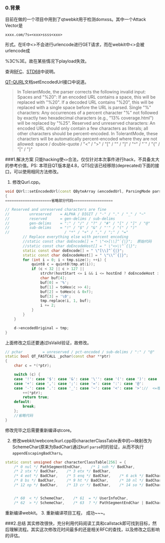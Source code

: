 ### 0.背景

目前在做的一个项目中用到了qtwebkit用于检测domxss。其中一个Attack Vector是 
```
xxxx.com/?s=<xxx>ssss<xxx>
```
形式。在IE中<>不会进行urlencode进行GET请求，而在webkit中<>会被urlencode成

%3C%3E。故在某些情况下playload失效。


查询[RFC](https://www.w3.org/html/ig/zh/wiki/URL#.E5.90.88.E6.B3.95.E7.9A.84_URL)、[STD68](https://www.ietf.org/rfc/std/std68.txt)中说明。

[QT-QURL](http://doc.qt.io/qt-4.8/qurl.html#ParsingMode-enum)文档setEncodedUrl接口中说道。

>In TolerantMode, the parser corrects the following invalid input:
>Spaces and "%20": If an encoded URL contains a space, this will be replaced with "%20". If a decoded URL contains "%20", this will be replaced with a single space before the URL is parsed.
>Single "%" characters: Any occurrences of a percent character "%" not followed by exactly two hexadecimal characters (e.g., "13% coverage.html") will be replaced by "%25".
>Reserved and unreserved characters: An encoded URL should only contain a few characters as literals; all other characters should be percent-encoded. In TolerantMode, these characters will be automatically percent-encoded where they are not allowed: space / double-quote / "<" / ">" / "[" / "" / "]" / "^" / "`" / "{" / "|" / "}"

###1.解决方案
只能hacking使`<>`合法，仅仅针对本次事件进行hack，不具备太大的参考价值。PS: 本项目QT版本是4.8，QT5应该已经移除(deprecated)下面的接口，可以使用相同方法修改。
1. 修改Qurl.cpp。
```C++
void QUrl::setEncodedUrl(const QByteArray &encodedUrl, ParsingMode parsingMode)
{
=====================省略部分代码==================

// Reserved and unreserved characters are fine
//         unreserved    = ALPHA / DIGIT / "-" / "." / "_" / "~"
//         reserved      = gen-delims / sub-delims
//         gen-delims    = ":" / "/" / "?" / "#" / "[" / "]" / "@"
//         sub-delims    = "!" / "$" / "&" / "'" / "(" / ")"
//                         / "*" / "+" / "," / ";" / "="
        // Replace everything else with percent encoding
        //static const char doEncode[] = " \"<>[\\]^`{|}";  原始代码
        //static const char doEncodeHost[] = " \"<>\\^`{|}";
        static const char doEncode[] = " \"[\\]^`{|}";
        static const char doEncodeHost[] = " \"\\^`{|}";
        for (int i = 0; i < tmp.size(); ++i) {
            quint8 c = quint8(tmp.at(i));
            if (c < 32 || c > 127 ||
                strchr(hostStart <= i && i <= hostEnd ? doEncodeHost : doEncode, c)) {
                char buf[4];
                buf[0] = '%';
                buf[1] = toHex(c >> 4);
                buf[2] = toHex(c & 0xf);
                buf[3] = '\0';
                tmp.replace(i, 1, buf);
                i += 2;
            }
        }
    }

    d->encodedOriginal = tmp;
}
```
上面修改之后还要通过IsVaild验证，故修改。
```C++
// pchar         = unreserved / pct-encoded / sub-delims / ":" / "@"
static bool QT_FASTCALL _pchar(const char **ptr)
{
    char c = *(*ptr);

    switch (c) {
    case '!': case '$': case '&': case '\'': case '(': case ')': case '*':
    case '+': case ',': case ';': case '=': case ':': case '@':
    case '-': case '.': case '_': case '~': case '<': case '>'://  <=增加 <>
        ++(*ptr);
        return true;
    default:
        break;
    };
    //省略代码
}
```
修改完毕之后需要重新编译qtcore。

2. 修改webkit/webcore/kurl.cpp将characterClassTable表中的`<>`映射改为SchemeChar(原来为BadChar)通过kurl `parse`时的验证，从而不执行`appendEscapingBadChars`。
```C++
static const unsigned char characterClassTable[256] = {
    /* 0 nul */ PathSegmentEndChar,    /* 1 soh */ BadChar,
    /* 2 stx */ BadChar,    /* 3 etx */ BadChar,
    /* 4 eot */ BadChar,    /* 5 enq */ BadChar,    /* 6 ack */ BadChar,    /* 7 bel */ BadChar,
    /* 8 bs */ BadChar,     /* 9 ht */ BadChar,     /* 10 nl */ BadChar,    /* 11 vt */ BadChar,
    /* 12 np */ BadChar,    /* 13 cr */ BadChar,    /* 14 so */ BadChar,    /* 15 si */ BadChar,


    /* 60  < */ SchemeChar,    /* 61  = */ UserInfoChar,
    /* 62  > */ SchemeChar,    /* 63  ? */ PathSegmentEndChar | BadChar,
```
重新编译webkit。
3. 重新编译项目工程， 成功~~~。

###2.总结
其实修改很快，充分利用代码阅读工具和callstack即可找到目标，然后理解流程。其实这次修改花时间最多的还是相关RFC的查找，以及修改之后影响的评估。
